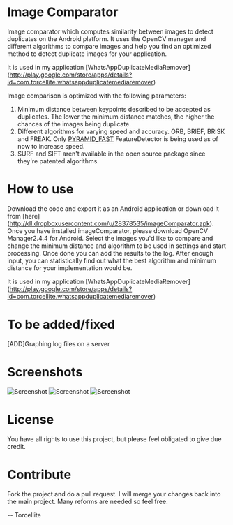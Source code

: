 # Image Comparator

Image comparator which computes similarity between images to detect duplicates on the Android platform. It uses the OpenCV manager and different algorithms to compare images and help you find an optimized method to detect duplicate images for your application.

It is used in my application [WhatsAppDuplicateMediaRemover] (http://play.google.com/store/apps/details?id=com.torcellite.whatsappduplicatemediaremover)

Image comparison is optimized with the following parameters:
1. Minimum distance between keypoints described to be accepted as duplicates. The lower the minimum distance matches, the higher the chances of the images being duplicate.
2. Different algorithms for varying speed and accuracy. ORB, BRIEF, BRISK and FREAK. Only [PYRAMID_FAST](http://computer-vision-talks.com/2011/01/comparison-of-the-opencvs-feature-detection-algorithms-2/) FeatureDetector is being used as of now to increase speed.
3. SURF and SIFT aren't available in the open source package since they're patented algorithms.

# How to use

Download the code and export it as an Android application or download it from [here] (http://dl.dropboxusercontent.com/u/28378535/imageComparator.apk). Once you have installed imageComparator, please download OpenCV Manager2.4.4 for Android.
Select the images you'd like to compare and change the minimum distance and algorithm to be used in settings and start processing. Once done you can add the results to the log. After enough input, you can statistically find out what the best algorithm and minimum distance for your implementation would be.

It is used in my application [WhatsAppDuplicateMediaRemover] (http://play.google.com/store/apps/details?id=com.torcellite.whatsappduplicatemediaremover)

# To be added/fixed 
 [ADD]Graphing log files on a server

# Screenshots

![Screenshot](http://github.com/torcellite/imageComparator/raw/master/screenshot.png)
![Screenshot](http://github.com/torcellite/imageComparator/raw/master/screenshot1.png)
![Screenshot](http://github.com/torcellite/imageComparator/raw/master/screenshot2.png)

# License

You have all rights to use this project, but please feel obligated to give due credit.

# Contribute

Fork the project and do a pull request. I will merge your changes back into the main project. Many reforms are needed so feel free.


--
Torcellite